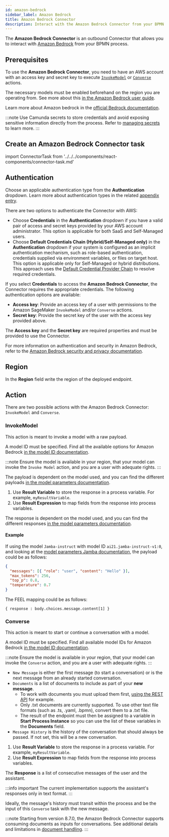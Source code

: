 ```yaml
---
id: amazon-bedrock
sidebar_label: Amazon Bedrock
title: Amazon Bedrock Connector
description: Interact with the Amazon Bedrock Connector from your BPMN process.
---
```


The **Amazon Bedrock Connector** is an outbound Connector that allows you to interact with
[Amazon Bedrock](https://aws.amazon.com/bedrock/) from your BPMN process.

## Prerequisites

To use the **Amazon Bedrock Connector**, you need to have an AWS account with an access key and secret key to
execute [`InvokeModel`](https://docs.aws.amazon.com/bedrock/latest/APIReference/API_runtime_InvokeModel.html) or
[`Converse`](https://docs.aws.amazon.com/bedrock/latest/APIReference/API_runtime_Converse.html) actions.

The necessary models must be enabled beforehand on the region you are operating from. See more about
this [in the Amazon Bedrock user guide](https://docs.aws.amazon.com/bedrock/latest/userguide/model-access.html).

Learn more about Amazon bedrock in
the [official Bedrock documentation](https://docs.aws.amazon.com/bedrock/latest/userguide/what-is-bedrock.html).

:::note
Use Camunda secrets to store credentials and avoid exposing sensitive information directly from the process. Refer
to [managing secrets](/components/console/manage-clusters/manage-secrets.md) to learn more.
:::

## Create an Amazon Bedrock Connector task

import ConnectorTask from '../../../components/react-components/connector-task.md'

<ConnectorTask/>

## Authentication

Choose an applicable authentication type from the **Authentication** dropdown. Learn more about authentication types in
the related [appendix entry](#aws-authentication-types).

There are two options to authenticate the Connector with AWS:

- Choose **Credentials** in the **Authentication** dropdown if you have a valid pair of access and secret keys provided by your AWS account administrator. This option is applicable for both SaaS and Self-Managed users.
- Choose **Default Credentials Chain (Hybrid/Self-Managed only)** in the **Authentication** dropdown if your system is configured as an implicit authentication mechanism, such as role-based authentication, credentials supplied via environment variables, or files on target host. This option is applicable only for Self-Managed or hybrid distributions. This approach uses the [Default Credential Provider Chain](https://docs.aws.amazon.com/sdk-for-java/v1/developer-guide/credentials.html) to resolve required credentials.

If you select **Credentials** to access the **Amazon Bedrock Connector**, the Connector requires the appropriate
credentials. The following authentication options are available:

- **Access key**: Provide an access key of a user with permissions to the Amazon SageMaker `InvokeModel` and/or `Converse` actions.
- **Secret key**: Provide the secret key of the user with the access key provided above.

The **Access key** and the **Secret key** are required properties and must be provided to use the Connector.

For more information on authentication and security in Amazon Bedrock, refer to
the [Amazon Bedrock security and privacy documentation](https://aws.amazon.com/bedrock/security-compliance/).

## Region

In the **Region** field write the region of the deployed endpoint.

## Action

There are two possible actions with the Amazon Bedrock Connector: `InvokeModel` and `Converse`.

### InvokeModel

This action is meant to invoke a model with a raw payload.

A model ID must be specified. Find all the available options for Amazon
Bedrock [in the model ID documentation](https://docs.aws.amazon.com/bedrock/latest/userguide/model-ids.html).

:::note
Ensure the model is available in your region, that your model can invoke the `Invoke Model` action, and you are a user with adequate rights.
:::

The payload is dependent on the model used, and you can find the different
payloads [in the model parameters documentation](https://docs.aws.amazon.com/bedrock/latest/userguide/model-parameters.html).

1. Use **Result Variable** to store the response in a process variable. For example, `myResultVariable`.
2. Use **Result Expression** to map fields from the response into process variables.

The response is dependent on the model used, and you can find the different
responses [in the model parameters documentation](https://docs.aws.amazon.com/bedrock/latest/userguide/model-parameters.html).

#### Example

If using the model `Jamba-instruct` with model ID `ai21.jamba-instruct-v1:0`, and looking at the [model parameters Jamba documentation](https://docs.aws.amazon.com/bedrock/latest/userguide/model-parameters-jamba.html), the payload could be as follows:

```json
{
  "messages": [{ "role": "user", "content": "Hello" }],
  "max_tokens": 256,
  "top_p": 0.8,
  "temperature": 0.7
}
```

The FEEL mapping could be as follows:

```
{ response : body.choices.message.content[1] }
```

### Converse

This action is meant to start or continue a conversation with a model.

A model ID must be specified. Find all available model IDs for Amazon
Bedrock [in the model ID documentation](https://docs.aws.amazon.com/bedrock/latest/userguide/model-ids.html).

:::note
Ensure the model is available in your region, that your model can invoke the `Converse` action, and you are a user with adequate rights.
:::

- `New Message` is either the first message (to start a conversation) or is the next message from an already started conversation.
- `Documents` is a list of documents to include as part of your **new message**.
  - To work with documents you must upload them first, [using the REST API](/apis-tools/camunda-api-rest/specifications/create-document.api.mdx) for example.
  - Only .txt documents are currently supported. To use other text file formats (such as .ts, .yaml, .bpmn), convert them to a .txt file.
  - The result of the endpoint must then be assigned to a variable in **Start Process Instance** so you can use the list of these variables in the **Documents** field.
- `Message History` is the history of the conversation that should always be passed. If not set, this will be a new conversation.

1. Use **Result Variable** to store the response in a process variable. For example, `myResultVariable`.
2. Use **Result Expression** to map fields from the response into process variables.

The **Response** is a list of consecutive messages of the user and the assistant.

:::info important
The current implementation supports the assistant's responses only in text format.
:::

Ideally, the message's history must transit within the process and be the input of this `Converse` task with the new message.

:::note
Starting from version 8.7.0, the Amazon Bedrock Connector supports consuming documents as inputs for conversations. See additional details and limitations in [document handling](/components/concepts/document-handling.md).
:::
